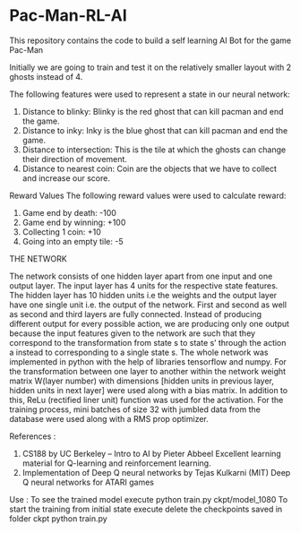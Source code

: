# Pac-Man-RL-AI
This repository contains the code to build a self learning AI Bot for the game Pac-Man

Initially we are going to train and test it on the relatively smaller layout with 2 ghosts instead of 4.

The following features were used to represent a state in our neural network: 
1. Distance to blinky: Blinky is the red ghost that can kill pacman and end the game. 
2. Distance to inky: Inky is the blue ghost that can kill pacman and end the game. 
3. Distance to intersection: This is the tile at which the ghosts can change their direction of movement. 
4. Distance to nearest coin: Coin are the objects that we have to collect and increase our score.

Reward Values
The following reward values were used to calculate reward: 
1. Game end by death: -100 
2. Game end by winning: +100 
3. Collecting 1 coin: +10 
4. Going into an empty tile: -5

THE NETWORK 

The network consists of one hidden layer apart from one input and one output layer. The input layer has 4 units for the respective state features. The hidden layer has 10 hidden units i.e the weights and the output layer have one single unit i.e. the output of the network. First and second as well as second and third layers are fully connected. 
Instead of producing different output for every possible action, we are producing only one output because the input features given to the network are such that they correspond to the transformation from state s to state s’ through the action a instead to corresponding to a single state s. 
The whole network was implemented in python with the help of libraries tensorflow and numpy. For the transformation between one layer to another within the network weight matrix W(layer number) with dimensions [hidden units in previous layer, hidden units in next layer] were used along with a bias matrix. In addition to this, ReLu (rectified liner unit) function was used for the activation. For the training process, mini batches of size 32 with jumbled data from the database were used along with a RMS prop optimizer.

References :
1. CS188 by UC Berkeley – Intro to AI by Pieter Abbeel 
Excellent learning material for Q-learning and reinforcement learning. 
2. Implementation of Deep Q neural networks by Tejas Kulkarni (MIT) 
Deep Q neural networks for ATARI games

Use :
To see the trained model execute 
python train.py ckpt/model_1080
To start the training from initial state execute
delete the checkpoints saved in folder ckpt
python train.py
